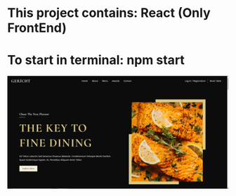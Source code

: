<h1>This project contains: React (Only FrontEnd)</h1>

<h1>To start in terminal: npm start</h1>


<img src="https://raw.githubusercontent.com/Diego-Bravi/WEB-REACT-RESTAURANT/master/assets/Restaurant_portada.png" width="1000"/>
</div>

